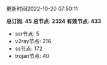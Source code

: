 更新时间2022-10-20 07:50:11

**总订阅: 45**
**总节点: 2324**
**有效节点: 433**
- ssr节点: 5
- v2ray节点: 216
- ss节点: 172
- trojan节点: 40
